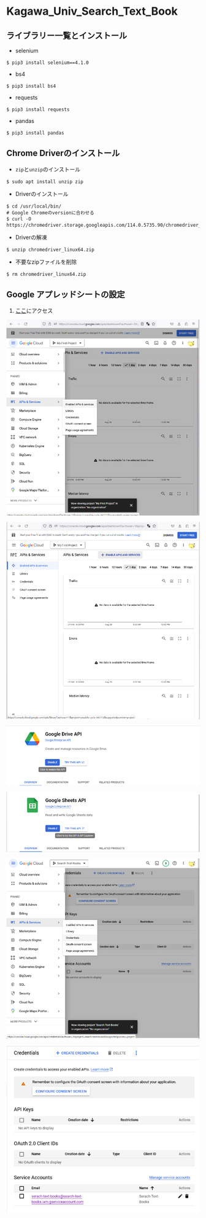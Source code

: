 # Kagawa_Univ_Search_Text_Book

## ライブラリー一覧とインストール

* selenium
```shell
$ pip3 install selenium==4.1.0
```

* bs4
```shell
$ pip3 install bs4
```

* requests
```shell
$ pip3 install requests
```

* pandas
```shell
$ pip3 install pandas
```

## Chrome Driverのインストール

* `zip`と`unzip`のインストール
```shell
$ sudo apt install unzip zip
```

* Driverのインストール
```shell
$ cd /usr/local/bin/
# Google Chromeのversionに合わせる
$ curl -O https://chromedriver.storage.googleapis.com/114.0.5735.90/chromedriver_linux64.zip
```

* Driverの解凍
```shell
$ unzip chromedriver_linux64.zip
```

* 不要なzipファイルを削除
```shell
$ rm chromedriver_linux64.zip
```

## Google アプレッドシートの設定

1. [ここ](https://console.developers.google.com/)にアクセス

![Alt text](https://github.com/IshigamiRyoichi/Kagawa_Univ_Search_Text_Book/blob/Search_Text_Book/image/image.png)

![Alt text](https://github.com/IshigamiRyoichi/Kagawa_Univ_Search_Text_Book/blob/Search_Text_Book/image/image-1.png)

![Alt text](https://github.com/IshigamiRyoichi/Kagawa_Univ_Search_Text_Book/blob/Search_Text_Book/image/image-2.png)

![Alt text](https://github.com/IshigamiRyoichi/Kagawa_Univ_Search_Text_Book/blob/Search_Text_Book/image/image-3.png)

![Alt text](https://github.com/IshigamiRyoichi/Kagawa_Univ_Search_Text_Book/blob/Search_Text_Book/image/image-4.png)

![Alt text](https://github.com/IshigamiRyoichi/Kagawa_Univ_Search_Text_Book/blob/Search_Text_Book/image/image-5.png)